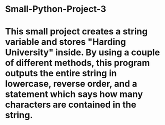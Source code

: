 # Small-Python-Project-3
# This small project creates a string variable and stores "Harding University" inside. By using a couple of different methods, this program outputs the entire string in lowercase, reverse order, and a statement which says how many characters are contained in the string. 
